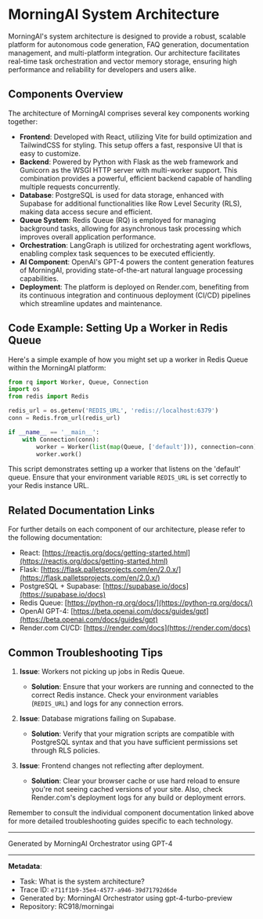 # MorningAI System Architecture

MorningAI's system architecture is designed to provide a robust, scalable platform for autonomous code generation, FAQ generation, documentation management, and multi-platform integration. Our architecture facilitates real-time task orchestration and vector memory storage, ensuring high performance and reliability for developers and users alike.

## Components Overview

The architecture of MorningAI comprises several key components working together:

- **Frontend**: Developed with React, utilizing Vite for build optimization and TailwindCSS for styling. This setup offers a fast, responsive UI that is easy to customize.
- **Backend**: Powered by Python with Flask as the web framework and Gunicorn as the WSGI HTTP server with multi-worker support. This combination provides a powerful, efficient backend capable of handling multiple requests concurrently.
- **Database**: PostgreSQL is used for data storage, enhanced with Supabase for additional functionalities like Row Level Security (RLS), making data access secure and efficient.
- **Queue System**: Redis Queue (RQ) is employed for managing background tasks, allowing for asynchronous task processing which improves overall application performance.
- **Orchestration**: LangGraph is utilized for orchestrating agent workflows, enabling complex task sequences to be executed efficiently.
- **AI Component**: OpenAI's GPT-4 powers the content generation features of MorningAI, providing state-of-the-art natural language processing capabilities.
- **Deployment**: The platform is deployed on Render.com, benefiting from its continuous integration and continuous deployment (CI/CD) pipelines which streamline updates and maintenance.

## Code Example: Setting Up a Worker in Redis Queue

Here's a simple example of how you might set up a worker in Redis Queue within the MorningAI platform:

```python
from rq import Worker, Queue, Connection
import os
from redis import Redis

redis_url = os.getenv('REDIS_URL', 'redis://localhost:6379')
conn = Redis.from_url(redis_url)

if __name__ == '__main__':
    with Connection(conn):
        worker = Worker(list(map(Queue, ['default'])), connection=conn)
        worker.work()
```

This script demonstrates setting up a worker that listens on the 'default' queue. Ensure that your environment variable `REDIS_URL` is set correctly to your Redis instance URL.

## Related Documentation Links

For further details on each component of our architecture, please refer to the following documentation:

- React: [https://reactjs.org/docs/getting-started.html](https://reactjs.org/docs/getting-started.html)
- Flask: [https://flask.palletsprojects.com/en/2.0.x/](https://flask.palletsprojects.com/en/2.0.x/)
- PostgreSQL + Supabase: [https://supabase.io/docs](https://supabase.io/docs)
- Redis Queue: [https://python-rq.org/docs/](https://python-rq.org/docs/)
- OpenAI GPT-4: [https://beta.openai.com/docs/guides/gpt](https://beta.openai.com/docs/guides/gpt)
- Render.com CI/CD: [https://render.com/docs](https://render.com/docs)

## Common Troubleshooting Tips

1. **Issue**: Workers not picking up jobs in Redis Queue.
   - **Solution**: Ensure that your workers are running and connected to the correct Redis instance. Check your environment variables (`REDIS_URL`) and logs for any connection errors.

2. **Issue**: Database migrations failing on Supabase.
   - **Solution**: Verify that your migration scripts are compatible with PostgreSQL syntax and that you have sufficient permissions set through RLS policies.

3. **Issue**: Frontend changes not reflecting after deployment.
   - **Solution**: Clear your browser cache or use hard reload to ensure you're not seeing cached versions of your site. Also, check Render.com's deployment logs for any build or deployment errors.

Remember to consult the individual component documentation linked above for more detailed troubleshooting guides specific to each technology.

---
Generated by MorningAI Orchestrator using GPT-4

---

**Metadata**:
- Task: What is the system architecture?
- Trace ID: `e711f1b9-35e4-4577-a946-39d71792d6de`
- Generated by: MorningAI Orchestrator using gpt-4-turbo-preview
- Repository: RC918/morningai

